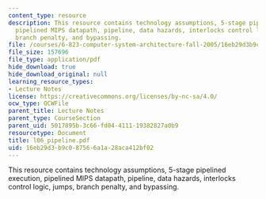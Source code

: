 ```yaml
---
content_type: resource
description: This resource contains technology assumptions, 5-stage pipelined execution,
  pipelined MIPS datapath, pipeline, data hazards, interlocks control logic, jumps,
  branch penalty, and bypassing.
file: /courses/6-823-computer-system-architecture-fall-2005/16eb29d3b9c087566a1a28aca412bf02_l06_pipeline.pdf
file_size: 157696
file_type: application/pdf
hide_download: true
hide_download_original: null
learning_resource_types:
- Lecture Notes
license: https://creativecommons.org/licenses/by-nc-sa/4.0/
ocw_type: OCWFile
parent_title: Lecture Notes
parent_type: CourseSection
parent_uid: 5017895b-3c66-fd04-4111-19382827a0b9
resourcetype: Document
title: l06_pipeline.pdf
uid: 16eb29d3-b9c0-8756-6a1a-28aca412bf02
---
```

This resource contains technology assumptions, 5-stage pipelined execution, pipelined MIPS datapath, pipeline, data hazards, interlocks control logic, jumps, branch penalty, and bypassing.
